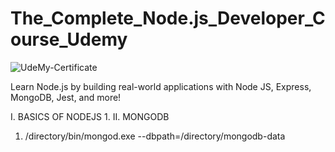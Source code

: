 # The_Complete_Node.js_Developer_Course_Udemy
![UdeMy-Certificate](https://user-images.githubusercontent.com/66802994/150626614-1dae1fbd-bfa9-4354-8d77-aadef058b30b.jpg)

Learn Node.js by building real-world applications with Node JS, Express, MongoDB, Jest, and more!

I. BASICS OF NODEJS
  1.
II. MONGODB
  1. /directory/bin/mongod.exe --dbpath=/directory/mongodb-data
